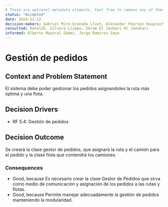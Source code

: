 ```yaml
---
# These are optional metadata elements. Feel free to remove any of them.
status: "Accepted"
date: 2024-11-22
decision-makers: Gabriel Miró-Granada Lluch, Alexander Pearson Huaycochea
consulted: RonaldS. Silvera Llimpe, Ikram El Jauhari Al Jaouhari
informed: Alberto Mayoral Gómez, Jorge Ramirez Gayo
---
```


# Gestión de pedidos

## Context and Problem Statement

El sistema debe poder gestionar los pedidos asignandoles la ruta más óptima y una flota.

<!-- This is an optional element. Feel free to remove. -->
## Decision Drivers

* RF 5.4: Gestión de pedidos

## Decision Outcome

Se creará la clase gestor de pedidos, que asignará la ruta y el camión para el pedido y la clase flota que contendrá los camiones.

<!-- This is an optional element. Feel free to remove. -->
### Consequences

* ⁠Good, because Es necesario crear la clase Gestor de Pedidos que sirva como medio de comunicación y asignación de los pedidos a las rutas y flotas.
* ⁠Good, because Permite manejar adecuadamente la gestión de pedidos manteniendo la modularidad.